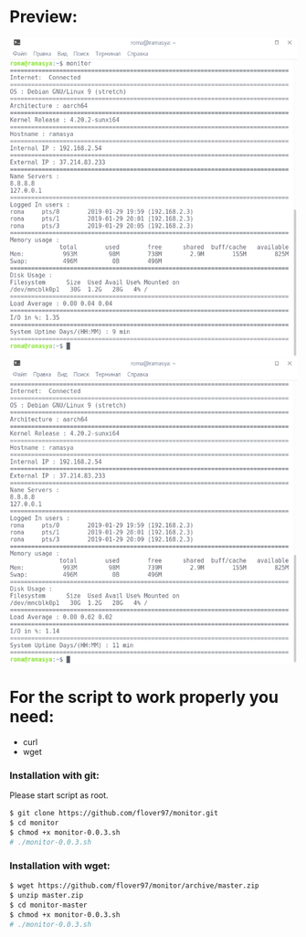 # Preview:
![Start as command](https://github.com/flover97/monitor/blob/master/monitor.png)
![startup at session entry](https://github.com/flover97/monitor/blob/master/monitor2.png)


# For the script to work properly you need:
  - curl
  - wget

### Installation with git:
Please start script as root.
```sh
$ git clone https://github.com/flover97/monitor.git
$ cd monitor
$ chmod +x monitor-0.0.3.sh
# ./monitor-0.0.3.sh
```
### Installation with wget:
```sh
$ wget https://github.com/flover97/monitor/archive/master.zip
$ unzip master.zip
$ cd monitor-master
$ chmod +x monitor-0.0.3.sh
# ./monitor-0.0.3.sh
```
